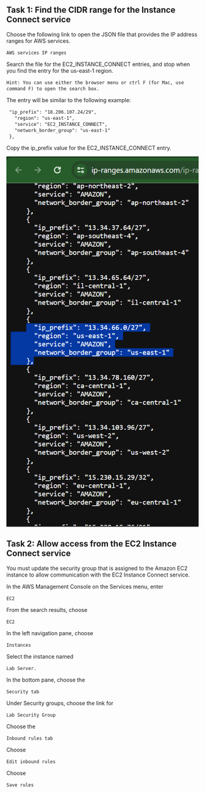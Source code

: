 ## Task 1: Find the CIDR range for the Instance Connect service

Choose the following link to open the JSON file that provides the IP address ranges for AWS services.

```
AWS services IP ranges
```

Search the file for the EC2_INSTANCE_CONNECT entries, and stop when you find the entry for the us-east-1 region.

    Hint: You can use either the browser menu or ctrl F (for Mac, use command F) to open the search box.

The entry will be similar to the following example:

     "ip_prefix": "18.206.107.24/29",
       "region": "us-east-1",
       "service": "EC2_INSTANCE_CONNECT",
       "network_border_group": "us-east-1"
     },

Copy the ip_prefix value for the EC2_INSTANCE_CONNECT entry.

![screenshot](./screenshots/ip-range.png)

## Task 2: Allow access from the EC2 Instance Connect service
You must update the security group that is assigned to the Amazon EC2 instance to allow communication with the EC2 Instance Connect service.

In the AWS Management Console on the Services menu, enter 
``````
EC2
``````
From the search results, choose 

    EC2

In the left navigation pane, choose 

    Instances

Select the instance named  

    Lab Server.

In the bottom pane, choose the 

    Security tab

Under Security groups, choose the link for 

    Lab Security Group

Choose the 

    Inbound rules tab

Choose 

    Edit inbound rules

Choose 

    Save rules

    